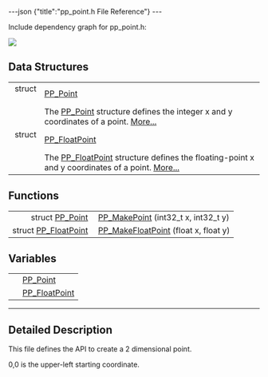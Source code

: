 ---json {"title":"pp_point.h File Reference"} ---

Include dependency graph for pp_point.h:

![](/docs/native-client/pepper_beta/c/pp__point_8h__incl.png)

## Data Structures

<table><tbody><tr class="odd"><td style="text-align: right;">struct  </td><td><a href="/docs/native-client/pepper_beta/c/struct_p_p___point/" class="el">PP_Point</a></td></tr><tr class="even"><td style="text-align: right;"> </td><td>The <a href="/docs/native-client/pepper_beta/c/struct_p_p___point/" class="el" title="The PP_Point structure defines the integer x and y coordinates of a point.">PP_Point</a> structure defines the integer x and y coordinates of a point. <a href="/docs/native-client/pepper_beta/c/struct_p_p___point#details">More...</a><br />
</td></tr><tr class="odd"><td style="text-align: right;">struct  </td><td><a href="/docs/native-client/pepper_beta/c/struct_p_p___float_point/" class="el">PP_FloatPoint</a></td></tr><tr class="even"><td style="text-align: right;"> </td><td>The <a href="/docs/native-client/pepper_beta/c/struct_p_p___float_point/" class="el" title="The PP_FloatPoint structure defines the floating-point x and y coordinates of a point.">PP_FloatPoint</a> structure defines the floating-point x and y coordinates of a point. <a href="/docs/native-client/pepper_beta/c/struct_p_p___float_point#details">More...</a><br />
</td></tr></tbody></table>

## Functions

<table><tbody><tr class="odd"><td style="text-align: right;">struct <a href="/docs/native-client/pepper_beta/c/struct_p_p___point/" class="el">PP_Point</a> </td><td><a href="/docs/native-client/pepper_beta/c/group___functions#ga15880e8085178758053cc521af33b250" class="el">PP_MakePoint</a> (int32_t x, int32_t y)</td></tr><tr class="even"><td style="text-align: right;">struct <a href="/docs/native-client/pepper_beta/c/struct_p_p___float_point/" class="el">PP_FloatPoint</a> </td><td><a href="/docs/native-client/pepper_beta/c/group___functions#ga0aca79088546fe91d13c97db9033e709" class="el">PP_MakeFloatPoint</a> (float x, float y)</td></tr></tbody></table>

## Variables

<table><tbody><tr class="odd"><td style="text-align: right;"> </td><td><a href="/docs/native-client/pepper_beta/c/group___structs#ga501da0561777e3fef2c08aa9b7400cc0" class="el">PP_Point</a></td></tr><tr class="even"><td style="text-align: right;"> </td><td><a href="/docs/native-client/pepper_beta/c/group___structs#ga2bfb71399c8dac2aba417b75459100bd" class="el">PP_FloatPoint</a></td></tr></tbody></table>

---

<span id="details" class="anchor" style="margin: 0;"></span>

## Detailed Description

This file defines the API to create a 2 dimensional point.

0,0 is the upper-left starting coordinate.
